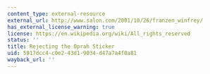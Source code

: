 ```yaml
---
content_type: external-resource
external_url: http://www.salon.com/2001/10/26/franzen_winfrey/
has_external_license_warning: true
license: https://en.wikipedia.org/wiki/All_rights_reserved
status: ''
title: Rejecting the Oprah Sticker
uid: 5917dcc4-c0e2-43d1-9034-d47a7a4f0a81
wayback_url: ''
---
```

